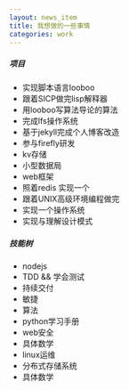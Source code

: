 ```yaml
---
layout: news_item
title: 我想做的一些事情
categories: work
---
```


##### 项目
- 实现脚本语言looboo
- 跟着SICP做完lisp解释器
- 用looboo写算法导论的算法
- 完成lfs操作系统
- 基于jekyll完成个人博客改造
- 参与firefly研发
- kv存储
- 小型数据局
- web框架
- 照着redis 实现一个
- 跟着UNIX高级环境编程做完
- 实现一个操作系统
- 实现与理解设计模式

<!--break-->

##### 技能树
- nodejs
- TDD && 学会测试
- 持续交付
- 敏捷
- 算法
- python学习手册
- web安全
- 具体数学
- linux运维
- 分布式存储系统
- 具体数学
